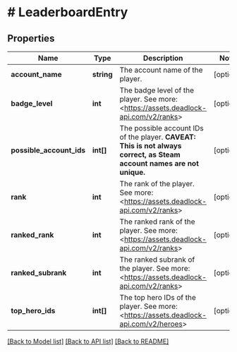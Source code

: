 # # LeaderboardEntry

## Properties

Name | Type | Description | Notes
------------ | ------------- | ------------- | -------------
**account_name** | **string** | The account name of the player. | [optional]
**badge_level** | **int** | The badge level of the player. See more: &lt;https://assets.deadlock-api.com/v2/ranks&gt; | [optional]
**possible_account_ids** | **int[]** | The possible account IDs of the player. **CAVEAT: This is not always correct, as Steam account names are not unique.** | [optional]
**rank** | **int** | The rank of the player. See more: &lt;https://assets.deadlock-api.com/v2/ranks&gt; | [optional]
**ranked_rank** | **int** | The ranked rank of the player. See more: &lt;https://assets.deadlock-api.com/v2/ranks&gt; | [optional]
**ranked_subrank** | **int** | The ranked subrank of the player. See more: &lt;https://assets.deadlock-api.com/v2/ranks&gt; | [optional]
**top_hero_ids** | **int[]** | The top hero IDs of the player. See more: &lt;https://assets.deadlock-api.com/v2/heroes&gt; | [optional]

[[Back to Model list]](../../README.md#models) [[Back to API list]](../../README.md#endpoints) [[Back to README]](../../README.md)
